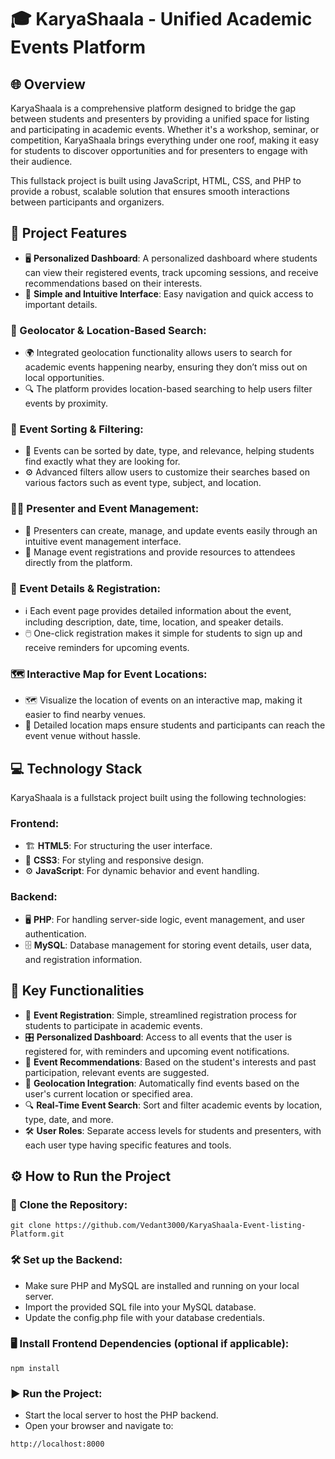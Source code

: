 # 🎓 KaryaShaala - Unified Academic Events Platform
## 🌐 Overview
KaryaShaala is a comprehensive platform designed to bridge the gap between students and presenters by providing a unified space for listing and participating in academic events. Whether it's a workshop, seminar, or competition, KaryaShaala brings everything under one roof, making it easy for students to discover opportunities and for presenters to engage with their audience.

This fullstack project is built using JavaScript, HTML, CSS, and PHP to provide a robust, scalable solution that ensures smooth interactions between participants and organizers.

## 🚀 Project Features

- 🖥️ **Personalized Dashboard**: A personalized dashboard where students can view their registered events, track upcoming sessions, and receive recommendations based on their interests.
- 🔗 **Simple and Intuitive Interface**: Easy navigation and quick access to important details.

### 📍 Geolocator & Location-Based Search:

- 🌍 Integrated geolocation functionality allows users to search for academic events happening nearby, ensuring they don’t miss out on local opportunities.
- 🔍 The platform provides location-based searching to help users filter events by proximity.

### 🔄 Event Sorting & Filtering:

- 📅 Events can be sorted by date, type, and relevance, helping students find exactly what they are looking for.
- ⚙️ Advanced filters allow users to customize their searches based on various factors such as event type, subject, and location.

### 🧑‍🏫 Presenter and Event Management:

- 📑 Presenters can create, manage, and update events easily through an intuitive event management interface.
- 📝 Manage event registrations and provide resources to attendees directly from the platform.

### 📅 Event Details & Registration:

- ℹ️ Each event page provides detailed information about the event, including description, date, time, location, and speaker details.
- 🖱️ One-click registration makes it simple for students to sign up and receive reminders for upcoming events.

### 🗺️ Interactive Map for Event Locations:

- 🗺️ Visualize the location of events on an interactive map, making it easier to find nearby venues.
- 📍 Detailed location maps ensure students and participants can reach the event venue without hassle.

## 💻 Technology Stack
KaryaShaala is a fullstack project built using the following technologies:

### Frontend:
- 🏗️ **HTML5**: For structuring the user interface.
- 🎨 **CSS3**: For styling and responsive design.
- ⚙️ **JavaScript**: For dynamic behavior and event handling.

### Backend:
- 🖥️ **PHP**: For handling server-side logic, event management, and user authentication.
- 🗄️ **MySQL**: Database management for storing event details, user data, and registration information.

## 🔑 Key Functionalities
- 📝 **Event Registration**: Simple, streamlined registration process for students to participate in academic events.
- 🎛️ **Personalized Dashboard**: Access to all events that the user is registered for, with reminders and upcoming event notifications.
- 🔮 **Event Recommendations**: Based on the student's interests and past participation, relevant events are suggested.
- 📍 **Geolocation Integration**: Automatically find events based on the user's current location or specified area.
- 🔍 **Real-Time Event Search**: Sort and filter academic events by location, type, date, and more.
- 🛠️ **User Roles**: Separate access levels for students and presenters, with each user type having specific features and tools.

## ⚙️ How to Run the Project
### 📂 Clone the Repository:
```
git clone https://github.com/Vedant3000/KaryaShaala-Event-listing-Platform.git
```
### 🛠️ Set up the Backend:
- Make sure PHP and MySQL are installed and running on your local server.
- Import the provided SQL file into your MySQL database.
- Update the config.php file with your database credentials.
  
### 🖥️ Install Frontend Dependencies (optional if applicable):
```
npm install
```

### ▶️ Run the Project:
- Start the local server to host the PHP backend.
- Open your browser and navigate to:
```
http://localhost:8000
```

